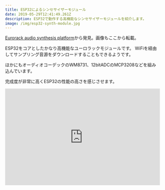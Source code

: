 ```yaml
---
title: ESP32によるシンセサイザーモジュール
date: 2019-05-29T12:41:49.261Z
description: ESP32で動作する高機能なシンセサイザーモジュールを紹介します。
image: /img/esp32-synth-module.jpg
---
```

[Eurorack audio synthesis platform](https://hackaday.io/project/165365-eurorack-audio-synthesis-platform)から発見。画像もここから転載。

ESP32をコアとしたかなり高機能なユーロラックモジュールです。
WiFiを経由してサンプリング音源をダウンロードすることもできるようです。

ほかにもオーディオコーデックのWM8731、12bitADCのMCP3208などを組み込んでいます。

完成度が非常に高くESP32の性能の高さを感じさせます。

<iframe width="100%" height="315" src="https://www.youtube.com/embed/zmj8tKPHV8g" frameborder="0" allow="accelerometer; autoplay; encrypted-media; gyroscope; picture-in-picture" allowfullscreen></iframe>
